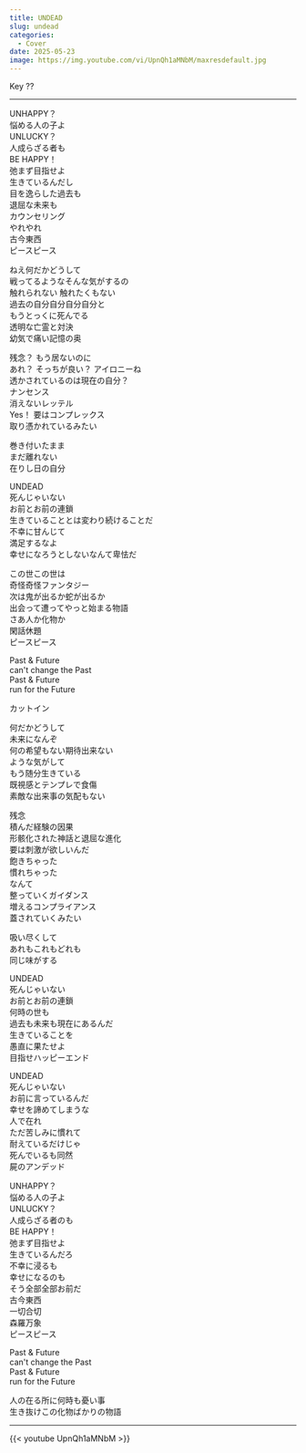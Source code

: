 ```yaml
---
title: UNDEAD
slug: undead
categories:
  - Cover
date: 2025-05-23
image: https://img.youtube.com/vi/UpnQh1aMNbM/maxresdefault.jpg
---
```


Key ??

---

UNHAPPY？  
悩める人の子よ  
UNLUCKY？  
人成らざる者も  
BE HAPPY！  
弛まず目指せよ  
生きているんだし  
目を逸らした過去も  
退屈な未来も  
カウンセリング  
やれやれ  
古今東西  
ピースピース  

ねえ何だかどうして  
戦ってるようなそんな気がするの  
触れられない 触れたくもない  
過去の自分自分自分自分と  
もうとっくに死んでる  
透明な亡霊と対決  
幼気で痛い記憶の奥  

残念？ もう居ないのに  
あれ？ そっちが良い？ アイロニーね  
透かされているのは現在の自分？  
ナンセンス  
消えないレッテル  
Yes！ 要はコンプレックス  
取り憑かれているみたい  

巻き付いたまま  
まだ離れない  
在りし日の自分  

UNDEAD  
死んじゃいない  
お前とお前の連鎖  
生きていることとは変わり続けることだ  
不幸に甘んじて  
満足するなよ  
幸せになろうとしないなんて卑怯だ  

この世この世は  
奇怪奇怪ファンタジー  
次は鬼が出るか蛇が出るか  
出会って遭ってやっと始まる物語  
さあ人か化物か  
閑話休題  
ピースピース  

Past & Future  
can't change the Past  
Past & Future  
run for the Future  

カットイン  

何だかどうして  
未来になんぞ  
何の希望もない期待出来ない  
ような気がして  
もう随分生きている  
既視感とテンプレで食傷  
素敵な出来事の気配もない  

残念  
積んだ経験の因果  
形骸化された神話と退屈な進化  
要は刺激が欲しいんだ  
飽きちゃった  
慣れちゃった  
なんて  
整っていくガイダンス  
増えるコンプライアンス  
蓋されていくみたい  

吸い尽くして  
あれもこれもどれも  
同じ味がする  

UNDEAD  
死んじゃいない  
お前とお前の連鎖  
何時の世も  
過去も未来も現在にあるんだ  
生きていることを  
愚直に果たせよ  
目指せハッピーエンド  

UNDEAD  
死んじゃいない  
お前に言っているんだ  
幸せを諦めてしまうな  
人で在れ  
ただ苦しみに慣れて  
耐えているだけじゃ  
死んでいるも同然  
屍のアンデッド  

UNHAPPY？  
悩める人の子よ  
UNLUCKY？  
人成らざる者のも  
BE HAPPY！  
弛まず目指せよ  
生きているんだろ  
不幸に浸るも  
幸せになるのも  
そう全部全部お前だ  
古今東西  
一切合切  
森羅万象  
ピースピース  

Past & Future  
can't change the Past  
Past & Future  
run for the Future  

人の在る所に何時も憂い事  
生き抜けこの化物ばかりの物語  

---

{{< youtube UpnQh1aMNbM >}}